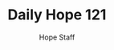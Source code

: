 ---
image: /assets/img/daily-hope-default-artwork.png
title: Daily Hope 121
number: 121
categories:
  - Daily Hope
author: Hope Staff
notes: Daily Hope 121
embed: >-
  <iframe src="https://open.spotify.com/embed/episode/6U41lmumV9q4up52qVM69y?utm_source=generator" width="400px" height="102px" frameborder=“0" scrolling=“no”></iframe>
---